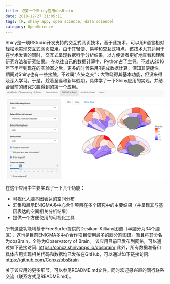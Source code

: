 ```yaml
---
title: 记第一个Shiny应用obsBrain
date: 2018-12-27 21:05:11
tags: [R, shiny app, open science, data science]
category: OpenScience
---
```

Shiny是一项RStudio开发支持的交互式网页技术，基于此技术，可以用R语言相对轻松地实现交互式网页应用。由于其轻便、易学和交互式特点，该技术尤其适用于在学术发表的同时，交互式呈现数据科学分析结果，以方便读者更好地查看和理解研究方法和研究结果。
在以往自己的数据计算中，Python占了主导。不过从2016年下半年到现在的实验室之后，更多的时候采用R完成数据计算，深知其便捷性。期间对Shiny也有一些接触，不过属“点头之交”：大致晓得其基本功能，但没来得及深入学习。于是，趁着圣诞和新年假期，具体学了一下Shiny应用的实现，并结合目前的研究兴趣得到的第一个应用。
![obsBrain](/images/post_images/obsbrain.png)
<!--more-->
在这个应用中主要实现了一下几个功能：
- 可视化人脑基因表达的空间分布
- 汇集和展示ENIGMA多中心合作项目在多个研究中的主要结果（并呈现其与基因表达的空间相关分析结果）
- 提供一个方便使用的可视化工具

所有这些功能均基于FreeSurfer提供的Desikan–Killiany图谱（半脑分为34个脑区），这也是目前ENIGMA多中心合作项目使用最多的脑分割图谱。暂且将其命名为obsBrain，全称为Observatory of Brain。
该应用目前已发布到网络，可以通过如下链接访问:
https://conxz.shinyapps.io/obsbrain/
此外，所有数据准备和具体应用实现相关代码和数据均已发布在GitHub，可以通过如下链接访问:
https://github.com/Conxz/obsBrain

关于该应用的更多细节，可以参见README.md文件。同时欢迎感兴趣的同行联系交流（联系方式见README.md）。

